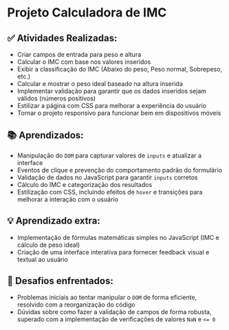 # Projeto Calculadora de IMC

## ✅ Atividades Realizadas:
- Criar campos de entrada para peso e altura
- Calcular o IMC com base nos valores inseridos
- Exibir a classificação do IMC (Abaixo do peso, Peso normal, Sobrepeso, etc.)
- Calcular e mostrar o peso ideal baseado na altura inserida
- Implementar validação para garantir que os dados inseridos sejam válidos (números positivos)
- Estilizar a página com CSS para melhorar a experiência do usuário
- Tornar o projeto responsivo para funcionar bem em dispositivos móveis

## 📚 Aprendizados:

- Manipulação do `DOM` para capturar valores de `inputs` e atualizar a interface
- Eventos de clique e prevenção do comportamento padrão do formulário
- Validação de dados no JavaScript para garantir `inputs` corretos
- Cálculo do IMC e categorização dos resultados
- Estilização com CSS, incluindo efeitos de `hover` e transições para melhorar a interação com o usuário

## 💡 Aprendizado extra:
- Implementação de fórmulas matemáticas simples no JavaScript (IMC e cálculo de peso ideal)
- Criação de uma interface interativa para fornecer feedback visual e textual ao usuário

## 📌 Desafios enfrentados:
- Problemas iniciais ao tentar manipular o `DOM` de forma eficiente, resolvido com a reorganização do código
- Dúvidas sobre como fazer a validação de campos de forma robusta, superado com a implementação de verificações de valores `NaN` e `<= 0`
